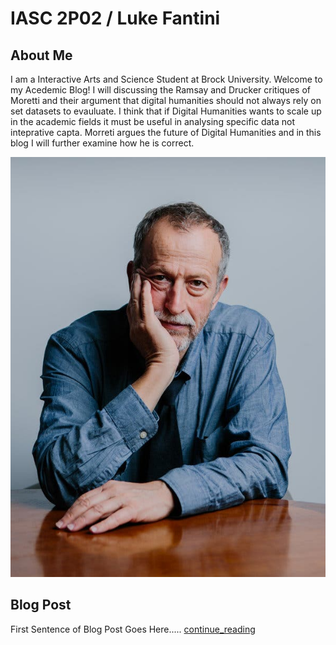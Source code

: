 # IASC 2P02 / Luke Fantini

## About Me

I am a Interactive Arts and Science Student at Brock University. Welcome to my Acedemic Blog! I will discussing the Ramsay and Drucker critiques of Moretti and their argument that digital humanities should not always rely on set datasets to evauluate. I think that if Digital Humanities wants to scale up in the academic fields it must be useful in analysing specific data not inteprative capta. Morreti argues the future of Digital Humanities and in this blog I will further examine how he is correct.


![](images/download1.jpg)

## Blog Post

First Sentence of Blog Post Goes Here..... [continue_reading](blog.me/)
